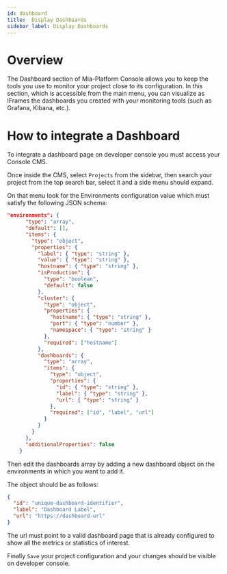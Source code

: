 ```yaml
---
id: dashboard
title:  Display Dashboards
sidebar_label: Display Dashboards
---
```


# Overview 

The Dashboard section of Mia-Platform Console allows you to keep the tools you use to monitor your project close to its configuration. In this section, which is accessible from the main menu, you can visualize as IFrames the dashboards you created with your monitoring tools (such as Grafana, Kibana, etc.). 

# How to integrate a Dashboard

To integrate a dashboard page on developer console you must access your Console CMS.

Once inside the CMS, select `Projects` from the sidebar, then search your project from the top search bar, select it and a side menu should expand.

On that menu look for the Environments configuration value which must satisfy the following JSON schema:

```json
"environments": {
      "type": "array",
      "default": [],
      "items": {
        "type": "object",
        "properties": {
          "label": { "type": "string" },
          "value": { "type": "string" },
          "hostname": { "type": "string" },
          "isProduction": {
            "type": "boolean",
            "default": false
          },
          "cluster": {
            "type": "object",
            "properties": {
              "hostname": { "type": "string" },
              "port": { "type": "number" },
              "namespace": { "type": "string" }
            },
            "required": ["hostname"]
          },
          "dashboards": {
            "type": "array",
            "items": {
              "type": "object",
              "properties": {
                "id": { "type": "string" },
                "label": { "type": "string" },
                "url": { "type": "string" }
              },
              "required": ["id", "label", "url"]
            }
          }
        }
      },
      "additionalProperties": false
    }
```

Then edit the dashboards array by adding a new dashboard object on the environments in which you want to add it.

The object should be as follows:

```json
{
  "id": "unique-dashboard-identifier",
  "label": "Dashboard Label",
  "url": "https://dashboard-url"
}
```

The url must point to a valid dashboard page that is already configured to show all the metrics or statistics of interest.

Finally `Save` your project configuration and your changes should be visible on developer console.
